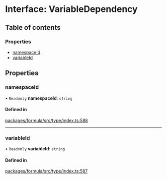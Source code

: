 # Interface: VariableDependency

## Table of contents

### Properties

- [namespaceId](VariableDependency.md#namespaceid)
- [variableId](VariableDependency.md#variableid)

## Properties

### <a id="namespaceid" name="namespaceid"></a> namespaceId

• `Readonly` **namespaceId**: `string`

#### Defined in

[packages/formula/src/type/index.ts:588](https://github.com/mashcard/mashcard/blob/main/packages/formula/src/type/index.ts#L588)

___

### <a id="variableid" name="variableid"></a> variableId

• `Readonly` **variableId**: `string`

#### Defined in

[packages/formula/src/type/index.ts:587](https://github.com/mashcard/mashcard/blob/main/packages/formula/src/type/index.ts#L587)
